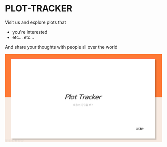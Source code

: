 # PLOT-TRACKER

Visit us and explore plots that
- you're interested
- etc... etc...

And share your thoughts with people all over the world

![PPT 소개](./project-resource/image/plot_tracker_introduction_mainpng.png)